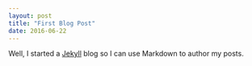 ```yaml
---
layout: post
title: "First Blog Post"
date: 2016-06-22
---
```


Well, I started a [Jekyll](http://jekyllrb.com) blog so I can use Markdown to author my posts.
